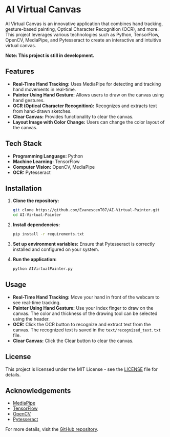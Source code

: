 # AI Virtual Canvas

AI Virtual Canvas is an innovative application that combines hand tracking, gesture-based painting, Optical Character Recognition (OCR), and more. This project leverages various technologies such as Python, TensorFlow, OpenCV, MediaPipe, and Pytesseract to create an interactive and intuitive virtual canvas.

**Note: This project is still in development.**

## Features

- **Real-Time Hand Tracking:** Uses MediaPipe for detecting and tracking hand movements in real-time.
- **Painter Using Hand Gesture:** Allows users to draw on the canvas using hand gestures.
- **OCR (Optical Character Recognition):** Recognizes and extracts text from hand-drawn sketches.
- **Clear Canvas:** Provides functionality to clear the canvas.
- **Layout Image with Color Change:** Users can change the color layout of the canvas.

## Tech Stack

- **Programming Language:** Python
- **Machine Learning:** TensorFlow
- **Computer Vision:** OpenCV, MediaPipe
- **OCR:** Pytesseract

## Installation

1. **Clone the repository:**

   ```bash
   git clone https://github.com/EvanescenT07/AI-Virtual-Painter.git
   cd AI-Virtual-Painter
   ```

2. **Install dependencies:**

   ```bash
   pip install -r requirements.txt
   ```

3. **Set up environment variables:**
   Ensure that Pytesseract is correctly installed and configured on your system.

4. **Run the application:**
   ```bash
   python AIVirtualPainter.py
   ```

## Usage

- **Real-Time Hand Tracking:** Move your hand in front of the webcam to see real-time tracking.
- **Painter Using Hand Gesture:** Use your index finger to draw on the canvas. The color and thickness of the drawing tool can be selected using the header.
- **OCR:** Click the OCR button to recognize and extract text from the canvas. The recognized text is saved in the `text/recognized_text.txt` file.
- **Clear Canvas:** Click the Clear button to clear the canvas.

## License

This project is licensed under the MIT License - see the [LICENSE](LICENSE) file for details.

## Acknowledgements

- [MediaPipe](https://mediapipe.dev/)
- [TensorFlow](https://www.tensorflow.org/)
- [OpenCV](https://opencv.org/)
- [Pytesseract](https://github.com/madmaze/pytesseract)

For more details, visit the [GitHub repository](https://github.com/EvanescenT07/AI-Virtual-Painter).

